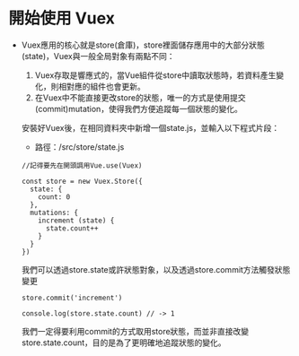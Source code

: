 # 開始使用 Vuex

- Vuex應用的核心就是store(倉庫)，store裡面儲存應用中的大部分狀態(state)，Vuex與一般全局對象有兩點不同：

    1. Vuex存取是響應式的，當Vue組件從store中讀取狀態時，若資料產生變化，則相對應的組件也會更新。
    2. 在Vuex中不能直接更改store的狀態，唯一的方式是使用提交(commit)mutation，使得我們方便追蹤每一個狀態的變化。
    
    安裝好Vuex後，在相同資料夾中新增一個state.js，並輸入以下程式片段：
    
    * 路徑：/src/store/state.js
    
    ```
    //記得要先在開頭調用Vue.use(Vuex)

    const store = new Vuex.Store({
      state: {
        count: 0
      },
      mutations: {
        increment (state) {
          state.count++
        }
      }
    })
    ```
    
    我們可以透過store.state或許狀態對象，以及透過store.commit方法觸發狀態變更
    
    ```
    store.commit('increment')

    console.log(store.state.count) // -> 1
    ```
    
    我們一定得要利用commit的方式取用store狀態，而並非直接改變store.state.count，目的是為了更明確地追蹤狀態的變化。
